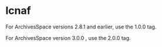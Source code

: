 # lcnaf

For ArchivesSpace versions 2.8.1 and earlier, use the 1.0.0 tag.

For ArchivesSpace version 3.0.0 , use the 2.0.0 tag.
